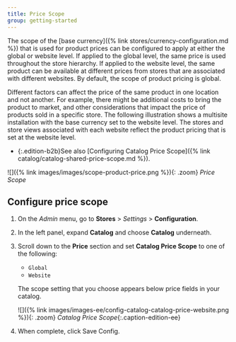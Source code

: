 ```yaml
---
title: Price Scope
group: getting-started
---
```


The scope of the [base currency]({% link stores/currency-configuration.md %}) that is used for product prices can be configured to apply at either the global or website level. If applied to  the global level, the same price is used throughout the store hierarchy. If applied to the website level, the same product can be available at different prices from stores that are associated with different websites. By default, the scope of product pricing is global.

Different factors can affect the price of the same product in one location and not another. For example, there might be additional costs to bring the product to market, and other considerations that impact the price of products sold in a specific store. The following illustration shows a multisite installation with the base currency set to the website level. The stores and store views associated with each website reflect the product pricing that is set at the website level.

- {:.edition-b2b}See also [Configuring Catalog Price Scope]({% link catalog/catalog-shared-price-scope.md %}).

![]({% link images/images/scope-product-price.png %}){: .zoom}
_Price Scope_

## Configure price scope

1. On the _Admin_ menu, go to **Stores** > _Settings_ > **Configuration**.

1. In the left panel, expand **Catalog** and choose **Catalog** underneath.

1. Scroll down to the **Price** section and set **Catalog Price Scope** to one of the following:

   - `Global`
   - `Website`

   The scope setting that you choose appears below price fields in your catalog.

   ![]({% link images/images-ee/config-catalog-catalog-price-website.png %}){: .zoom}
   *Catalog Price Scope*{:.caption-edition-ee}

1. When complete, click <span class="btn">Save Config</span>.
